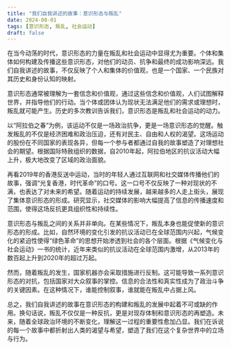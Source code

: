 ```yaml
---
title: "我们自我讲述的故事：意识形态与叛乱"
date: 2024-08-01
tags: [意识形态, 叛乱, 社会运动]
draft: false
---
```


在当今动荡的时代，意识形态的力量在叛乱和社会运动中显得尤为重要。个体和集体如何构建及传播这些意识形态，对他们的动员、抗争和最终的成功影响深远。我们自我讲述的故事，不仅反映了个人和集体的价值观，也是一个国家、一个民族对其历史和身份认知的映射。

意识形态通常被理解为一套信念和价值观，通过这些信念和价值观，人们试图解释世界，并指导他们的行动。当个体或团体认为现状无法满足他们的需求或理想时，叛乱就可能产生。历史的多次教训告诉我们，意识形态是叛乱和社会运动的动力。

以“阿拉伯之春”为例，该运动不仅是一场政治抗争，更是一场意识形态的觉醒。触发叛乱的不仅是经济困难和政治压迫，还有对民主、自由和人权的渴望。这场运动的股份在不同国家的表现各异，但每一个参与者都通过自我的故事塑造了对理想社会的期望。根据国际特赦组织的数据，自2010年起，阿拉伯地区的抗议活动大幅上升，极大地改变了区域的政治面貌。

再看2019年的香港反送中运动，当时的年轻人通过互联网和社交媒体传播他们的故事，强调“光复香港，时代革命”的口号。这一口号不仅反映了一种对现状的不满，也表达了对未来的希望。随着运动的持续发展，越来越多的人走上街头，展现了集体意识形态的形成。研究显示，社交媒体的影响大幅提高了信息的传播速度和范围，使得这场反抗更具组织性和持续性。

意识形态与叛乱之间的关系并非单向。在某些情况下，叛乱本身也能促使新的意识形态的形成。比如，自然环境的变化引发的抗议活动已在全球范围内兴起，气候变化的紧迫性使得“绿色革命”的思想开始渗透到社会的各个层面。根据《气候变化与社会运动》一书的统计，近年来类似的抗议活动在全球范围内激增，从2013年的数百起上升到2020年的超过万起。

然而，随着叛乱的发生，国家机器亦会采取措施进行反制。这可能导致一系列意识形态的对抗，包括国家对大众叙事的掌控。信息的合法性和真实性成为了政治斗争的关键因素。在这种情况下，谁能控制叙事，谁就能在叛乱中占据上风。

总之，我们自我讲述的故事在意识形态的构建和叛乱的发展中起着不可或缺的作用。换句话说，叛乱不仅仅是一种反抗，更是对现存体制和意识形态的再塑造。未来，随着全球政治环境的不断变化，理解这一过程的重要性愈加凸显。我们在诉说的每一个故事中都折射出人类的渴望与希望，塑造了我们在这个复杂世界中的立场与行为。